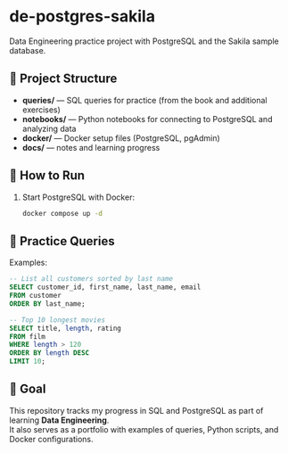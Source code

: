 # de-postgres-sakila

Data Engineering practice project with PostgreSQL and the Sakila sample database.

## 📌 Project Structure
- **queries/** — SQL queries for practice (from the book and additional exercises)
- **notebooks/** — Python notebooks for connecting to PostgreSQL and analyzing data
- **docker/** — Docker setup files (PostgreSQL, pgAdmin)
- **docs/** — notes and learning progress

## 🚀 How to Run
1. Start PostgreSQL with Docker:
   ```bash
   docker compose up -d
## 📖 Practice Queries

Examples:
```sql
-- List all customers sorted by last name
SELECT customer_id, first_name, last_name, email
FROM customer
ORDER BY last_name;

-- Top 10 longest movies
SELECT title, length, rating
FROM film
WHERE length > 120
ORDER BY length DESC
LIMIT 10;
```
## 🎯 Goal
This repository tracks my progress in SQL and PostgreSQL as part of learning **Data Engineering**.  
It also serves as a portfolio with examples of queries, Python scripts, and Docker configurations.
